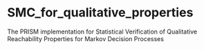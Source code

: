 # SMC_for_qualitative_properties
The PRISM implementation for Statistical Verification of Qualitative Reachability Properties for Markov Decision Processes
